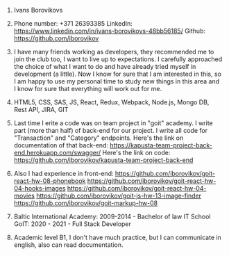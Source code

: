 1. Ivans Borovikovs

2. Phone number: +371 26393385
   LinkedIn: https://www.linkedin.com/in/ivans-borovikovs-48bb56185/
   Github: https://github.com/iborovikov

3. I have many friends working as developers, they recommended me to join the club too, I want to live up to expectations.
   I carefully approached the choice of what I want to do and have already tried myself in development (a little). Now I know for sure that I am interested in this, so I am happy to use my personal time to study new things in this area and I know for sure that everything will work out for me.

4. HTML5, CSS, SAS, JS, React, Redux, Webpack, Node.js, Mongo DB, Rest API, JIRA, GIT

5. Last time I erite a code was on team project in "goit" academy.
   I write part (more than half) of back-end for our project.
   I write all code for "Transaction" and "Category" endpoints.
   Here's the link on documentation of that back-end: https://kapusta-team-project-back-end.herokuapp.com/swagger/
   Here's the link on code: https://github.com/iborovikov/kapusta-team-project-back-end

6. Also I had experience in front-end:
   https://github.com/iborovikov/goit-react-hw-08-phonebook
   https://github.com/iborovikov/goit-react-hw-04-hooks-images
   https://github.com/iborovikov/goit-react-hw-04-movies
   https://github.com/iborovikov/goit-js-hw-13-image-finder
   https://github.com/iborovikov/goit-markup-hw-08
7. Baltic International Academy: 2009-2014 - Bachelor of law
   IT School GoIT: 2020 - 2021 - Full Stack Developer

8. Academic level B1, I don't have much practice, but I can communicate in english, also can read documentation.
